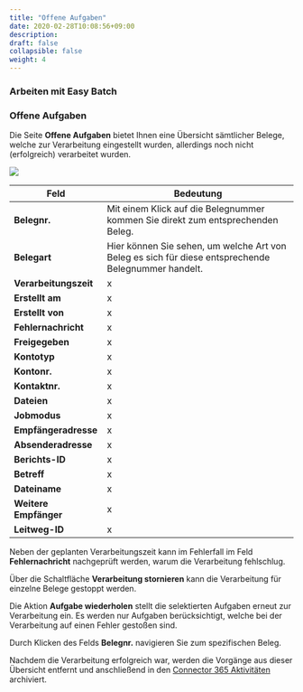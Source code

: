 ```yaml
---
title: "Offene Aufgaben"
date: 2020-02-28T10:08:56+09:00
description: 
draft: false
collapsible: false
weight: 4
---
```

### Arbeiten mit Easy Batch

### Offene Aufgaben

Die Seite **Offene Aufgaben** bietet Ihnen eine Übersicht sämtlicher Belege, welche zur Verarbeitung eingestellt wurden, allerdings noch nicht (erfolgreich) verarbeitet wurden.

![](images/apps/Easy_Batch/de-de/app_open_tasks.png)

| Feld | Bedeutung |
|-|-|
| **Belegnr.** | Mit einem Klick auf die Belegnummer kommen Sie direkt zum entsprechenden Beleg.|
| **Belegart** | Hier können Sie sehen, um welche Art von Beleg es sich für diese entsprechende Belegnummer handelt.|
| **Verarbeitungszeit** | x |
| **Erstellt am** | x |
| **Erstellt von** | x |
| **Fehlernachricht** | x |
| **Freigegeben** | x |
| **Kontotyp** | x |
| **Kontonr.** | x |
| **Kontaktnr.** | x |
| **Dateien** | x |
| **Jobmodus** | x |
| **Empfängeradresse** | x |
| **Absenderadresse** | x |
| **Berichts-ID** | x |
| **Betreff** | x |
| **Dateiname** | x |
| **Weitere Empfänger** | x |
| **Leitweg-ID** | x |

Neben der geplanten Verarbeitungszeit kann im Fehlerfall im Feld **Fehlernachricht** nachgeprüft werden, warum die Verarbeitung fehlschlug.

Über die Schaltfläche **Verarbeitung stornieren** kann die Verarbeitung für einzelne Belege gestoppt werden.

Die Aktion **Aufgabe wiederholen** stellt die selektierten Aufgaben erneut zur Verarbeitung ein.
Es werden nur Aufgaben berücksichtigt, welche bei der Verarbeitung auf einen Fehler gestoßen sind.

Durch Klicken des Felds **Belegnr.** navigieren Sie zum spezifischen Beleg.

Nachdem die Verarbeitung erfolgreich war, werden die Vorgänge aus dieser Übersicht entfernt und anschließend in den [Connector 365 Aktivitäten](/de-de/apps/easy-batch/working-with-easy-batch/archive/) archiviert.
